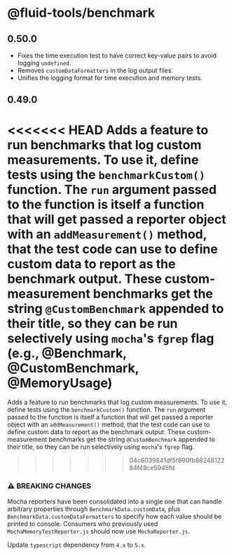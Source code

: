 # @fluid-tools/benchmark

## 0.50.0

-   Fixes the time execution test to have correct key-value pairs to avoid logging `undefined`.
-   Removes `customDataFormatters` in the log output files.
-   Unifies the logging format for time execution and memory tests.

## 0.49.0

<<<<<<< HEAD
Adds a feature to run benchmarks that log custom measurements. To use it, define tests using the `benchmarkCustom()` function. The `run` argument passed to the function is itself a function that will get passed a reporter object with an `addMeasurement()` method, that the test code can use to define custom data to report as the benchmark output. These custom-measurement benchmarks get the string `@CustomBenchmark` appended to their title, so they can be run selectively using `mocha`'s `fgrep` flag (e.g., @Benchmark, @CustomBenchmark, @MemoryUsage)
=======
Adds a feature to run benchmarks that log custom measurements.
To use it, define tests using the `benchmarkCustom()` function.
The `run` argument passed to the function is itself a function that will get passed a reporter object with an `addMeasurement()` method, that the test code can use to define custom data to report as the benchmark output.
These custom-measurement benchmarks get the string `@CustomBenchmark` appended to their title, so they can be run selectively using `mocha`'s `fgrep` flag.
>>>>>>> 04c6039841df5f890fb8824812284f49ce5945fd

### ⚠ BREAKING CHANGES

Mocha reporters have been consolidated into a single one that can handle arbitrary properties through `BenchmarkData.customData`, plus `BenchmarkData.customDataFormatters` to specify how each value should be printed to console.
Consumers who previously used `MochaMemoryTestReporter.js` should now use `MochaReporter.js`.

Update `typescript` dependency from `4.x` to `5.x`.

